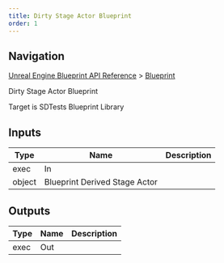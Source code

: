```yaml
---
title: Dirty Stage Actor Blueprint
order: 1
---
```

## Navigation

[Unreal Engine Blueprint API Reference](https://dev.epicgames.com/documentation/en-us/unreal-engine/BlueprintAPI) > [Blueprint](https://dev.epicgames.com/documentation/en-us/unreal-engine/BlueprintAPI/Blueprint)

Dirty Stage Actor Blueprint

Target is SDTests Blueprint Library

## Inputs

| Type | Name | Description |
| --- | --- | --- |
| exec | In |  |
| object | Blueprint Derived Stage Actor |  |

## Outputs

| Type | Name | Description |
| --- | --- | --- |
| exec | Out |  |
